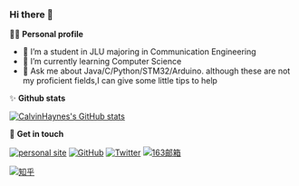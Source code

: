 ### Hi there 👋


👨‍🎓 **Personal profile**
- 🔭 I’m a student in JLU majoring in Communication Engineering
- 🌱 I’m currently learning Computer Science
- 💬 Ask me about Java/C/Python/STM32/Arduino. although these are not my proficient fields,I can give some little tips to help 

✨ **Github stats**  

[![CalvinHaynes's GitHub stats](https://github-readme-stats.vercel.app/api?username=calvinhaynes&hide=prs,contribs&show_icons=true&theme=nord)](https://github.com/dmaner/github-readme-stats)

:hankey: **Get in touch**

[![personal site](https://img.shields.io/badge/个人网站-pink)](https://blog.calvinhaynes.top/)
[![GitHub](https://img.shields.io/badge/GitHub-grey?logo=github)](https://github.com/CalvinHaynes)
[![Twitter](https://img.shields.io/badge/Twitter-white?logo=twitter)](https://twitter.com/CalvinHaynes412/)
[![163邮箱](https://img.shields.io/badge/网易163-blue?logo=Minutemailer)](https://mail.163.com/)

[![知乎](https://img.shields.io/badge/知乎-white?logo=zhihu)](https://www.zhihu.com/people/calvinhaynes)


